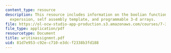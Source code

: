 ```yaml
---
content_type: resource
description: This resource includes information on the boolian function and boolian
  experssion, self assembly template, and programmable 3-d arrays.
file: https://ol-ocw-studio-app-production.s3.amazonaws.com/courses/7-349-biological-computing-at-the-crossroads-of-engineering-and-science-spring-2005/81d7e953c92ec710e3dcf2338b3fd188_writinassignmnt.pdf
file_type: application/pdf
resourcetype: Document
title: writinassignmnt.pdf
uid: 81d7e953-c92e-c710-e3dc-f2338b3fd188
---
```

